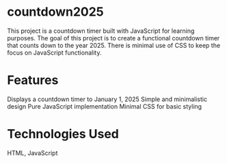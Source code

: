 # countdown2025
This project is a countdown timer built with JavaScript for learning purposes. The goal of this project is to create a functional countdown timer that counts down to the year 2025. There is minimal use of CSS to keep the focus on JavaScript functionality.
# Features
Displays a countdown timer to January 1, 2025
Simple and minimalistic design
Pure JavaScript implementation
Minimal CSS for basic styling
# Technologies Used
HTML,
JavaScript
